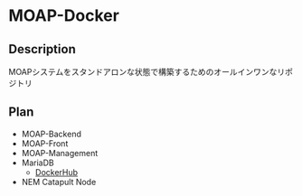 # MOAP-Docker
## Description
MOAPシステムをスタンドアロンな状態で構築するためのオールインワンなリポジトリ

## Plan
- MOAP-Backend
- MOAP-Front
- MOAP-Management
- MariaDB
    - [DockerHub](https://hub.docker.com/_/mariadb)
- NEM Catapult Node
